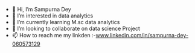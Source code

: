 - 👋 Hi, I’m Sampurna Dey
- 👀 I’m interested in data analytics
- 🌱 I’m currently learning M.sc data analytics
- 💞️ I’m looking to collaborate on data science Project
- 📫 How to reach me my linkden :-www.linkedin.com/in/sampurna-dey-060573129

<!---
sampurna-project/sampurna-project is a ✨ special ✨ repository because its `README.md` (this file) appears on your GitHub profile.
You can click the Preview link to take a look at your changes.
--->
